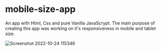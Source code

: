 # mobile-size-app
An app with Html, Css and pure Vanilla JavaScrypt. The main purpose of creating this app was working on it's responsiveness in mobile and tablet size. 




![Screenshot 2022-10-24 115346](https://user-images.githubusercontent.com/55147150/197593801-3f470d7d-ebb8-4708-adf4-6c82f03f730f.png)
